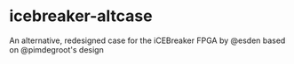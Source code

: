 # icebreaker-altcase
An alternative, redesigned case for the iCEBreaker FPGA by @esden based on @pimdegroot's design
